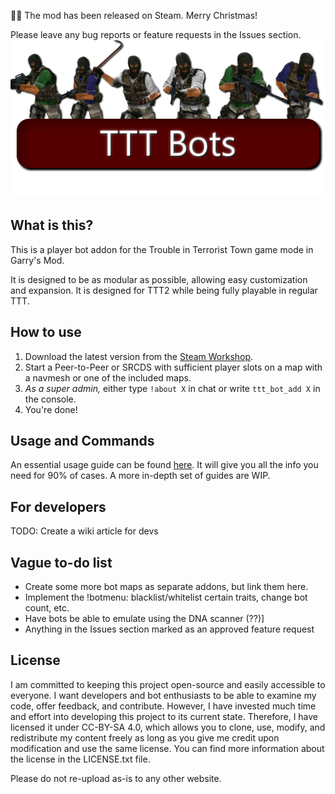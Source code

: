 🎄🎁 The mod has been released on Steam. Merry Christmas! 

Please leave any bug reports or feature requests in the Issues section.
![TTT Bots Header](tttbots-banner2.png)
## What is this?
This is a player bot addon for the Trouble in Terrorist Town game mode in Garry's Mod.

It is designed to be as modular as possible, allowing easy customization and expansion. It is designed for TTT2 while being fully playable in regular TTT.

## How to use
1. Download the latest version from the [Steam Workshop](https://steamcommunity.com/sharedfiles/filedetails/?id=1256344426).
2. Start a Peer-to-Peer or SRCDS with sufficient player slots on a map with a navmesh or one of the included maps.
3. *As a super admin,* either type `!about X` in chat or write `ttt_bot_add X` in the console.
4. You're done!

## Usage and Commands
An essential usage guide can be found [here](https://github.com/thebigsleepjoe/TTT-Bots-2/wiki/Basic-Usage-Guide). It will give you all the info you need for 90% of cases. A more in-depth set of guides are WIP.

## For developers
TODO: Create a wiki article for devs

## Vague to-do list
- Create some more bot maps as separate addons, but link them here.
- Implement the !botmenu: blacklist/whitelist certain traits, change bot count, etc.
- Have bots be able to emulate using the DNA scanner (??)]
- Anything in the Issues section marked as an approved feature request

## License
I am committed to keeping this project open-source and easily accessible to everyone. I want developers and bot enthusiasts to be able to examine my code, offer feedback, and contribute. However, I have invested much time and effort into developing this project to its current state. Therefore, I have licensed it under CC-BY-SA 4.0, which allows you to clone, use, modify, and redistribute my content freely as long as you give me credit upon modification and use the same license. You can find more information about the license in the LICENSE.txt file.

Please do not re-upload as-is to any other website.
